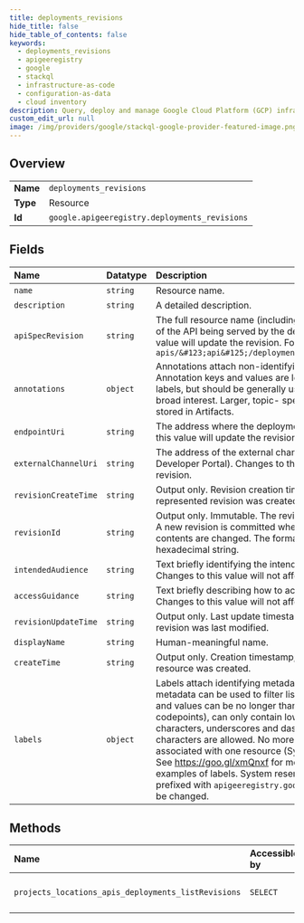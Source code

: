 ```yaml
---
title: deployments_revisions
hide_title: false
hide_table_of_contents: false
keywords:
  - deployments_revisions
  - apigeeregistry
  - google    
  - stackql
  - infrastructure-as-code
  - configuration-as-data
  - cloud inventory
description: Query, deploy and manage Google Cloud Platform (GCP) infrastructure and resources using SQL
custom_edit_url: null
image: /img/providers/google/stackql-google-provider-featured-image.png
---
```

  
    

## Overview
<table><tbody>
<tr><td><b>Name</b></td><td><code>deployments_revisions</code></td></tr>
<tr><td><b>Type</b></td><td>Resource</td></tr>
<tr><td><b>Id</b></td><td><code>google.apigeeregistry.deployments_revisions</code></td></tr>
</tbody></table>

## Fields
| Name | Datatype | Description |
|:-----|:---------|:------------|
| `name` | `string` | Resource name. |
| `description` | `string` | A detailed description. |
| `apiSpecRevision` | `string` | The full resource name (including revision ID) of the spec of the API being served by the deployment. Changes to this value will update the revision. Format: `apis/&#123;api&#125;/deployments/&#123;deployment&#125;` |
| `annotations` | `object` | Annotations attach non-identifying metadata to resources. Annotation keys and values are less restricted than those of labels, but should be generally used for small values of broad interest. Larger, topic- specific metadata should be stored in Artifacts. |
| `endpointUri` | `string` | The address where the deployment is serving. Changes to this value will update the revision. |
| `externalChannelUri` | `string` | The address of the external channel of the API (e.g., the Developer Portal). Changes to this value will not affect the revision. |
| `revisionCreateTime` | `string` | Output only. Revision creation timestamp; when the represented revision was created. |
| `revisionId` | `string` | Output only. Immutable. The revision ID of the deployment. A new revision is committed whenever the deployment contents are changed. The format is an 8-character hexadecimal string. |
| `intendedAudience` | `string` | Text briefly identifying the intended audience of the API. Changes to this value will not affect the revision. |
| `accessGuidance` | `string` | Text briefly describing how to access the endpoint. Changes to this value will not affect the revision. |
| `revisionUpdateTime` | `string` | Output only. Last update timestamp: when the represented revision was last modified. |
| `displayName` | `string` | Human-meaningful name. |
| `createTime` | `string` | Output only. Creation timestamp; when the deployment resource was created. |
| `labels` | `object` | Labels attach identifying metadata to resources. Identifying metadata can be used to filter list operations. Label keys and values can be no longer than 64 characters (Unicode codepoints), can only contain lowercase letters, numeric characters, underscores and dashes. International characters are allowed. No more than 64 user labels can be associated with one resource (System labels are excluded). See https://goo.gl/xmQnxf for more information and examples of labels. System reserved label keys are prefixed with `apigeeregistry.googleapis.com/` and cannot be changed. |
## Methods
| Name | Accessible by | Required Params |
|:-----|:--------------|:----------------|
| `projects_locations_apis_deployments_listRevisions` | `SELECT` | `apisId, deploymentsId, locationsId, projectsId` |
